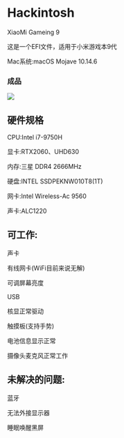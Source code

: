# Hackintosh

XiaoMi Gameing 9


这是一个EFI文件，适用于小米游戏本9代

Mac系统:macOS Mojave 10.14.6

### 成品
![][image-1]

## 硬件规格
CPU:Intel i7-9750H

显卡:RTX2060、UHD630

内存:三星 DDR4 2666MHz 

硬盘:INTEL SSDPEKNW010T8(1T)

网卡:Intel Wireless-Ac 9560

声卡:ALC1220


## 可工作:
声卡

有线网卡(WiFi目前来说无解)

可调屏幕亮度

USB

核显正常驱动

触摸板(支持手势)

电池信息显示正常

摄像头麦克风正常工作

## 未解决的问题:
蓝牙

无法外接显示器

睡眠唤醒黑屏


[image-1]:	https://raw.githubusercontent.com/Lusky-Git/picture/master/Mac_Systeminfo.png?token=AMXC2CG5YSQRJ6YT4XHVLOK57IEWQ